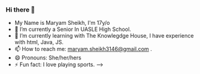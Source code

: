 ### Hi there 👋

- My Name is Maryam Sheikh, I'm 17y/o
- 🔭 I’m currently a Senior In UASLE High School.
- 🌱 I’m currently learning with The Knowlegdge House, I have experience with html, Java, JS.
- 📫 How to reach me: maryam.sheikh3146@gmail.com .
- 😄 Pronouns: She/her/hers
- ⚡ Fun fact: I love playing sports. 
-->
